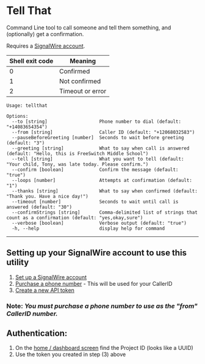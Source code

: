# Tell That

Command Line tool to call someone and tell them something, and (optionally) get a confirmation.

Requires a [SignalWire account](https://signalwire.com/).

| Shell exit code | Meaning |
| ---------- | ---- |
| 0 | Confirmed |
| 1 | Not confirmed |
| 2 | Timeout or error |

```
Usage: tellthat

Options:
  --to [string]                   Phone number to dial (default: "+14083654354")
  --from [string]                 Caller ID (default: "+12068032583")
  --pauseBeforeGreeting [number]  Seconds to wait before greeting (default: "3")
  --greeting [string]             What to say when call is answered (default: "Hello, this is FreeSwitch Middle School")
  --tell [string]                 What you want to tell (default: "Your child, Tony, was late today. Please confirm.")
  --confirm [boolean]             Confirm the message (default: "true")
  --loops [number]                Attempts at confirmation (default: "1")
  --thanks [string]               What to say when confirmed (default: "Thank you. Have a nice day!")
  --timeout [number]              Seconds to wait until call is answered (default: "30")
  --confirmStrings [string]       Comma-delimited list of strings that count as a confirmation (default: "yes,okay,sure")
  --verbose [boolean]             Verbose output (default: "true")
  -h, --help                      display help for command
  ```

  ---

## Setting up your SignalWire account to use this utility

1. [Set up a SignalWire account](https://www.signalwire.com)
2. [Purchase a phone number](https://YOUR_SPACE.signalwire.com/phone_numbers/new) - This will be used for your CallerID
3. [Create a new API token](https://YOUR_SPACE.signalwire.com/credentials/auth_tokens/new)

### Note: _You must purchase a phone number to use as the "from" CallerID number._

## Authentication:
1. On the [home / dashboard screen](https://YOUR_SPACE.signalwire.com/dashboard) find the Project ID (looks like a UUID)
2. Use the token you created in step (3) above
